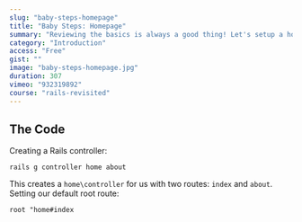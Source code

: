 ```yaml
---
slug: "baby-steps-homepage"
title: "Baby Steps: Homepage"
summary: "Reviewing the basics is always a good thing! Let's setup a home page and review how routing works with Rails."
category: "Introduction"
access: "Free"
gist: ""
image: "baby-steps-homepage.jpg"
duration: 307
vimeo: "932319892"
course: "rails-revisited"
---
```


## The Code

Creating a Rails controller:

```
rails g controller home about
```

This creates a `home\controller` for us with two routes: `index` and `about`.  
Setting our default root route:

```
root "home#index
```
